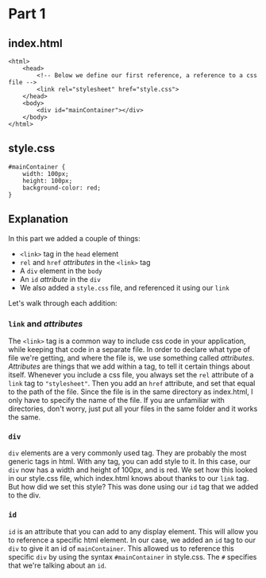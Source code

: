 # Part 1

## index.html
```
<html>
	<head>
		<!-- Below we define our first reference, a reference to a css file -->
		<link rel="stylesheet" href="style.css">
	</head>
	<body>
		<div id="mainContainer"></div>
	</body>
</html>
```

## style.css
```
#mainContainer {
	width: 100px;
	height: 100px;
	background-color: red;
}
```

## Explanation

In this part we added a couple of things:
- `<link>` tag in the `head` element
- `rel` and `href` _attributes_ in the `<link>` tag
- A `div` element in the `body`
- An `id` _attribute_ in the `div`
- We also added a `style.css` file, and referenced it using our `link`

Let's walk through each addition:

### `link` and _attributes_
The `<link>` tag is a common way to include css code in your application,
while keeping that code in a separate file.  In order to declare what type of 
file we're getting, and where the file is, we use something called
_attributes_.  _Attributes_ are things that we add within a tag, to tell it
certain things about itself.  Whenever you include a css file, you always set
the `rel` attribute of a `link` tag to `"stylesheet"`.  Then you add an `href`
attribute, and set that equal to the path of the file.  Since the file is in the
same directory as index.html, I only have to specify the name of the file.  If
you are unfamiliar with directories, don't worry, just put all your files in the
same folder and it works the same.

### `div`
`div` elements are a very commonly used tag.  They are probably the most generic
tags in html.  With any tag, you can add style to it.  In this case, our `div`
now has a width and height of 100px, and is red.  We set how this looked in our
style.css file, which index.html knows about thanks to our `link` tag.  But how
did we set this style?  This was done using our `id` tag that we added to the
div.

### `id`
`id` is an attribute that you can add to any display element.  This will allow
you to reference a specific html element.  In our case, we added an `id` tag to
our `div` to give it an id of `mainContainer`.  This allowed us to reference
this specific `div` by using the syntax `#mainContainer` in style.css.  The `#`
specifies that we're talking about an `id`.
